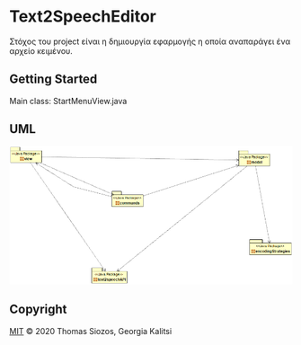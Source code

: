 # Text2SpeechEditor

Στόχος του project είναι η δημιουργία εφαρμογής η οποία αναπαράγει ένα αρχείο
κειμένου.

## Getting Started

Main class: StartMenuView.java

## UML
![Alt-Text](/uml/package_diagram.png)

## Copyright

[MIT](https://github.com/SiozosThomas/Text2SpeechEditor/blob/master/LICENSE) © 2020 Thomas Siozos, Georgia Kalitsi
